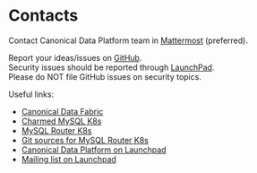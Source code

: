 # Contacts

Contact Canonical Data Platform team in [Mattermost](https://chat.charmhub.io/charmhub/channels/data-platform) (preferred).

Report your ideas/issues on [GitHub](https://github.com/canonical/mysql-router-k8s-operator/issues/new/choose).</br>
Security issues should be reported through [LaunchPad](https://wiki.ubuntu.com/DebuggingSecurity#How%20to%20File).</br>Please do NOT file GitHub issues on security topics. 

Useful links:
* [Canonical Data Fabric](https://ubuntu.com/data/)
* [Charmed MySQL K8s](https://charmhub.io/mysql-k8s)
* [MySQL Router K8s](https://charmhub.io/mysql-router-k8s)
* [Git sources for MySQL Router K8s](https://github.com/canonical/mysql-router-k8s-operator)
* [Canonical Data Platform on Launchpad](https://launchpad.net/~data-platform)
* [Mailing list on Launchpad](https://lists.launchpad.net/data-platform/)
